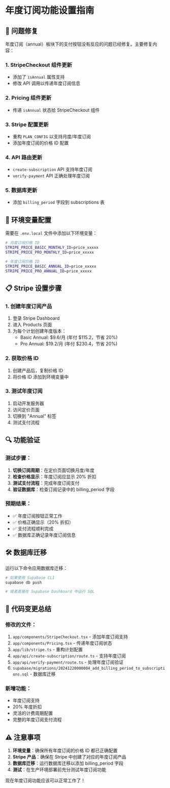 # 年度订阅功能设置指南

## 🔧 问题修复

年度订阅（annual）板块下的支付按钮没有反应的问题已经修复。主要修复内容：

### 1. **StripeCheckout 组件更新**
- 添加了 `isAnnual` 属性支持
- 修改 API 调用以传递年度订阅信息

### 2. **Pricing 组件更新**
- 传递 `isAnnual` 状态给 StripeCheckout 组件

### 3. **Stripe 配置更新**
- 重构 `PLAN_CONFIG` 以支持月度/年度订阅
- 添加年度订阅的价格 ID 配置

### 4. **API 路由更新**
- `create-subscription` API 支持年度订阅
- `verify-payment` API 正确处理年度订阅

### 5. **数据库更新**
- 添加 `billing_period` 字段到 subscriptions 表

## 🚀 环境变量配置

需要在 `.env.local` 文件中添加以下环境变量：

```bash
# 月度订阅价格 ID
STRIPE_PRICE_BASIC_MONTHLY_ID=price_xxxxx
STRIPE_PRICE_PRO_MONTHLY_ID=price_xxxxx

# 年度订阅价格 ID
STRIPE_PRICE_BASIC_ANNUAL_ID=price_xxxxx
STRIPE_PRICE_PRO_ANNUAL_ID=price_xxxxx
```

## 📋 Stripe 设置步骤

### 1. **创建年度订阅产品**
1. 登录 Stripe Dashboard
2. 进入 Products 页面
3. 为每个计划创建年度版本：
   - Basic Annual: $9.6/月 (年付 $115.2，节省 20%)
   - Pro Annual: $19.2/月 (年付 $230.4，节省 20%)

### 2. **获取价格 ID**
1. 创建产品后，复制价格 ID
2. 将价格 ID 添加到环境变量中

### 3. **测试年度订阅**
1. 启动开发服务器
2. 访问定价页面
3. 切换到 "Annual" 标签
4. 测试支付流程

## 🔍 功能验证

### 测试步骤：
1. **切换订阅周期**：在定价页面切换月度/年度
2. **检查价格显示**：年度订阅应显示 20% 折扣
3. **测试支付流程**：完成年度订阅支付
4. **验证数据库**：检查订阅记录中的 billing_period 字段

### 预期结果：
- ✅ 年度订阅按钮正常工作
- ✅ 价格正确显示（20% 折扣）
- ✅ 支付流程顺利完成
- ✅ 数据库正确记录年度订阅信息

## 🛠️ 数据库迁移

运行以下命令应用数据库迁移：

```bash
# 如果使用 Supabase CLI
supabase db push

# 或者直接在 Supabase Dashboard 中运行 SQL
```

## 📝 代码变更总结

### 修改的文件：
1. `app/components/StripeCheckout.tsx` - 添加年度订阅支持
2. `app/components/Pricing.tsx` - 传递年度订阅状态
3. `app/lib/stripe.ts` - 重构计划配置
4. `app/api/create-subscription/route.ts` - 支持年度订阅
5. `app/api/verify-payment/route.ts` - 处理年度订阅验证
6. `supabase/migrations/20241220000004_add_billing_period_to_subscriptions.sql` - 数据库迁移

### 新增功能：
- 年度订阅支持
- 20% 年度折扣
- 灵活的计费周期配置
- 完整的年度订阅支付流程

## ⚠️ 注意事项

1. **环境变量**：确保所有年度订阅的价格 ID 都已正确配置
2. **Stripe 产品**：确保在 Stripe 中创建了对应的年度订阅产品
3. **数据库迁移**：运行数据库迁移以添加 billing_period 字段
4. **测试**：在生产环境部署前充分测试年度订阅功能

现在年度订阅功能应该可以正常工作了！
